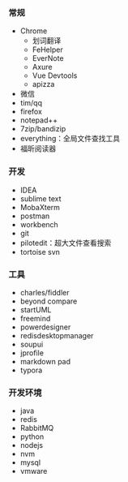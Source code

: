 ### 常规
- Chrome
  - 划词翻译
  - FeHelper
  - EverNote
  - Axure
  - Vue Devtools
  - apizza
- 微信
- tim/qq
- firefox
- notepad++
- 7zip/bandizip
- everything：全局文件查找工具
- 福昕阅读器

### 开发
- IDEA
- sublime text
- MobaXterm
- postman
- workbench
- git
- pilotedit：超大文件查看搜索
- tortoise svn

### 工具
- charles/fiddler
- beyond compare
- startUML
- freemind
- powerdesigner
- redisdesktopmanager
- soupui
- jprofile
- markdown pad
- typora

### 开发环境
- java
- redis
- RabbitMQ
- python
- nodejs
- nvm
- mysql
- vmware
